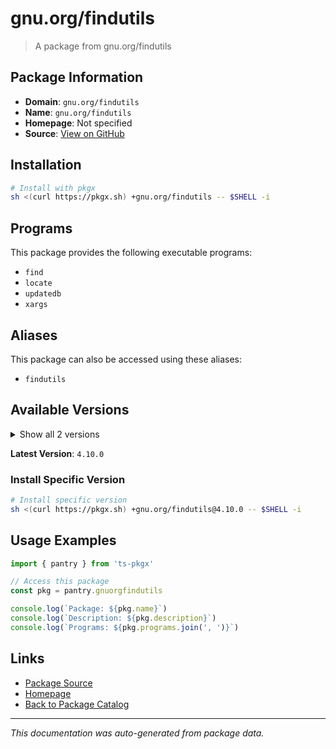 # gnu.org/findutils

> A package from gnu.org/findutils

## Package Information

- **Domain**: `gnu.org/findutils`
- **Name**: `gnu.org/findutils`
- **Homepage**: Not specified
- **Source**: [View on GitHub](https://github.com/pkgxdev/pantry/tree/main/projects/gnu.org/findutils/package.yml)

## Installation

```bash
# Install with pkgx
sh <(curl https://pkgx.sh) +gnu.org/findutils -- $SHELL -i
```

## Programs

This package provides the following executable programs:

- `find`
- `locate`
- `updatedb`
- `xargs`

## Aliases

This package can also be accessed using these aliases:

- `findutils`

## Available Versions

<details>
<summary>Show all 2 versions</summary>

- `4.10.0`, `4.9.0`

</details>

**Latest Version**: `4.10.0`

### Install Specific Version

```bash
# Install specific version
sh <(curl https://pkgx.sh) +gnu.org/findutils@4.10.0 -- $SHELL -i
```

## Usage Examples

```typescript
import { pantry } from 'ts-pkgx'

// Access this package
const pkg = pantry.gnuorgfindutils

console.log(`Package: ${pkg.name}`)
console.log(`Description: ${pkg.description}`)
console.log(`Programs: ${pkg.programs.join(', ')}`)
```

## Links

- [Package Source](https://github.com/pkgxdev/pantry/tree/main/projects/gnu.org/findutils/package.yml)
- [Homepage](#)
- [Back to Package Catalog](../package-catalog.md)

---

*This documentation was auto-generated from package data.*
